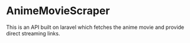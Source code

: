 # AnimeMovieScraper
This is an API built on laravel which fetches the anime movie and provide direct streaming links.
